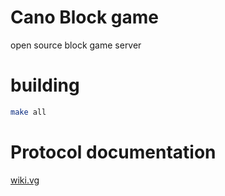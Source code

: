 # Cano Block game

open source block game server

# building

```sh
make all
```

# Protocol documentation

[wiki.vg](https://wiki.vg/Main_Page)

